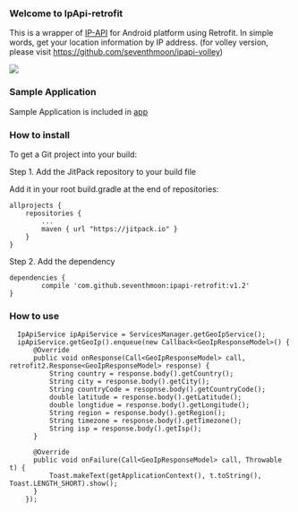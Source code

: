 ### Welcome to IpApi-retrofit
This is a wrapper of [IP-API](http://ip-api.com/json) for Android platform using Retrofit.
In simple words, get your location information by IP address.
(for volley version, please visit https://github.com/seventhmoon/ipapi-volley)

[![](https://jitpack.io/v/seventhmoon/ipapi-retrofit.svg)](https://jitpack.io/#seventhmoon/ipapi-retrofit)

### Sample Application
Sample Application is included in [app](https://github.com/seventhmoon/IpApi-retrofit/tree/master/app)

### How to install

To get a Git project into your build:

Step 1. Add the JitPack repository to your build file

Add it in your root build.gradle at the end of repositories:

	allprojects {
		repositories {
			...
			maven { url "https://jitpack.io" }
		}
	}

Step 2. Add the dependency

	dependencies {
	        compile 'com.github.seventhmoon:ipapi-retrofit:v1.2'
	}
	     
### How to use

      IpApiService ipApiService = ServicesManager.getGeoIpService();
      ipApiService.getGeoIp().enqueue(new Callback<GeoIpResponseModel>() {
          @Override
          public void onResponse(Call<GeoIpResponseModel> call, retrofit2.Response<GeoIpResponseModel> response) {
              String country = response.body().getCountry();
              String city = response.body().getCity();
              String countryCode = resopnse.body().getCountryCode();
              double latitude = response.body().getLatitude();
              double longtidue = response.body().getLongitude();
              String region = response.body().getRegion();
              String timezone = response.body().getTimezone();
              String isp = response.body().getIsp();
          }

          @Override
          public void onFailure(Call<GeoIpResponseModel> call, Throwable t) {
              Toast.makeText(getApplicationContext(), t.toString(), Toast.LENGTH_SHORT).show();
          }
        });
